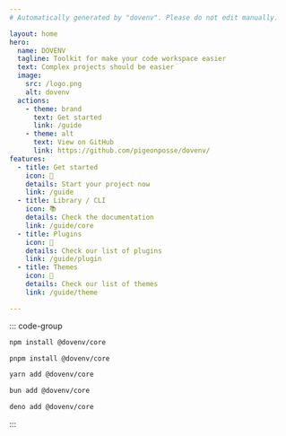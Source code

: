 ```yaml
---
# Automatically generated by "dovenv". Please do not edit manually.

layout: home
hero:
  name: DOVENV
  tagline: Toolkit for make your code workspace easier
  text: Complex projects should be easier
  image:
    src: /logo.png
    alt: dovenv
  actions:
    - theme: brand
      text: Get started
      link: /guide
    - theme: alt
      text: View on GitHub
      link: https://github.com/pigeonposse/dovenv/
features:
  - title: Get started
    icon: 🏁
    details: Start your project now
    link: /guide
  - title: Library / CLI
    icon: 📚
    details: Check the documentation
    link: /guide/core
  - title: Plugins
    icon: 🔌
    details: Check our list of plugins
    link: /guide/plugin
  - title: Themes
    icon: 🎨
    details: Check our list of themes
    link: /guide/theme

---
```


::: code-group

```bash [npm]
npm install @dovenv/core
```

```bash [pnpm]
pnpm install @dovenv/core
```

```bash [yarn]
yarn add @dovenv/core
```

```bash [bun]
bun add @dovenv/core
```

```bash [deno]
deno add @dovenv/core
```

:::
